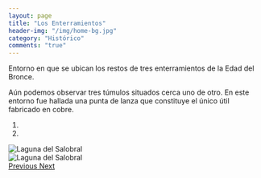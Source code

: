 ```yaml
---
layout: page
title: "Los Enterramientos"
header-img: "/img/home-bg.jpg"
category: "Histórico"
comments: "true"
---
```



Entorno en que se ubican los restos de tres enterramientos de la Edad del Bronce. 

Aún podemos observar tres túmulos situados cerca uno de otro. En este entorno fue hallada una punta de lanza que constituye el único útil fabricado en cobre.



<div id="myCarousel" class="carousel slide" data-ride="carousel">
  <!-- Indicators -->
  <ol class="carousel-indicators">
    <li data-target="#myCarousel" data-slide-to="0" class="active"></li>    <li data-target="#myCarousel" data-slide-to="1"></li>
  </ol>
  <!-- Wrapper for slides -->
  <div class="carousel-inner" role="listbox">
    <div class="item active">
      <img src="{{ site.github.url }}/img/laguna-del-salobral-1.jpg" alt="Laguna del Salobral">
    </div>
    <div class="item">
      <img src="{{ site.github.url }}/img/laguna-del-salobral-2.jpg" alt="Laguna del Salobral">
    </div>
  <!-- Left and right controls -->
  <a class="left carousel-control" href="#myCarousel" role="button" data-slide="prev">
    <span class="glyphicon glyphicon-chevron-left" aria-hidden="true"></span>
    <span class="sr-only">Previous</span>
  </a>
  <a class="right carousel-control" href="#myCarousel" role="button" data-slide="next">
    <span class="glyphicon glyphicon-chevron-right" aria-hidden="true"></span>
    <span class="sr-only">Next</span>
  </a>
</div>



